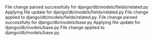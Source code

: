 File change parsed successfully for django/db/models/fields/related.py
Applying file update for django/db/models/fields/related.py
File change applied to django/db/models/fields/related.py.
File change parsed successfully for django/db/models/base.py
Applying file update for django/db/models/base.py
File change applied to django/db/models/base.py.
